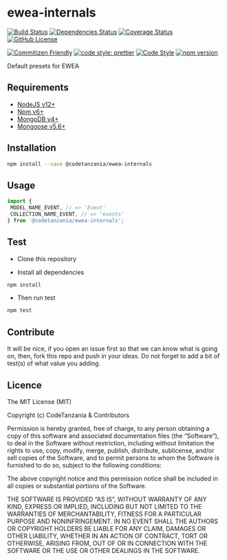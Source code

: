 # ewea-internals

[![Build Status](https://travis-ci.org/CodeTanzania/ewea-internals.svg?branch=develop)](https://travis-ci.org/CodeTanzania/ewea-internals)
[![Dependencies Status](https://david-dm.org/CodeTanzania/ewea-internals.svg)](https://david-dm.org/CodeTanzania/ewea-internals)
[![Coverage Status](https://coveralls.io/repos/github/CodeTanzania/ewea-internals/badge.svg?branch=develop)](https://coveralls.io/github/CodeTanzania/ewea-internals?branch=develop)
[![GitHub License](https://img.shields.io/github/license/CodeTanzania/ewea-internals)](https://github.com/CodeTanzania/ewea-internals/blob/develop/LICENSE) 

[![Commitizen Friendly](https://img.shields.io/badge/commitizen-friendly-brightgreen.svg)](http://commitizen.github.io/cz-cli/)
[![code style: prettier](https://img.shields.io/badge/code_style-prettier-ff69b4.svg)](https://github.com/prettier/prettier)
[![Code Style](https://badgen.net/badge/code%20style/airbnb/ff5a5f?icon=airbnb)](https://github.com/airbnb/javascript)
[![npm version](https://img.shields.io/npm/v/@codetanzania/ewea-internals)](https://www.npmjs.com/package/@codetanzania/ewea-internals)

Default presets for EWEA

## Requirements

- [NodeJS v12+](https://nodejs.org)
- [Npm v6+](https://www.npmjs.com/)
- [MongoDB v4+](https://www.mongodb.com/)
- [Mongoose v5.6+](https://github.com/Automattic/mongoose)

## Installation

```sh
npm install --save @codetanzania/ewea-internals
```

## Usage

```js
import {
 MODEL_NAME_EVENT, // => 'Event'
 COLLECTION_NAME_EVENT, // => 'events'
} from '@codetanzania/ewea-internals';
```

## Test

- Clone this repository

- Install all dependencies

```sh
npm install
```

- Then run test

```sh
npm test
```

## Contribute

It will be nice, if you open an issue first so that we can know what is going on, then, fork this repo and push in your ideas. Do not forget to add a bit of test(s) of what value you adding.

## Licence

The MIT License (MIT)

Copyright (c) CodeTanzania & Contributors

Permission is hereby granted, free of charge, to any person obtaining a copy of this software and associated documentation files (the “Software”), to deal in the Software without restriction, including without limitation the rights to use, copy, modify, merge, publish, distribute, sublicense, and/or sell copies of the Software, and to permit persons to whom the Software is furnished to do so, subject to the following conditions:

The above copyright notice and this permission notice shall be included in all copies or substantial portions of the Software.

THE SOFTWARE IS PROVIDED “AS IS”, WITHOUT WARRANTY OF ANY KIND, EXPRESS OR IMPLIED, INCLUDING BUT NOT LIMITED TO THE WARRANTIES OF MERCHANTABILITY, FITNESS FOR A PARTICULAR PURPOSE AND NONINFRINGEMENT. IN NO EVENT SHALL THE AUTHORS OR COPYRIGHT HOLDERS BE LIABLE FOR ANY CLAIM, DAMAGES OR OTHER LIABILITY, WHETHER IN AN ACTION OF CONTRACT, TORT OR OTHERWISE, ARISING FROM, OUT OF OR IN CONNECTION WITH THE SOFTWARE OR THE USE OR OTHER DEALINGS IN THE SOFTWARE.
